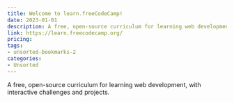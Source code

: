 ```yaml
---
title: Welcome to learn.freeCodeCamp!
date: 2023-01-01
description: A free, open-source curriculum for learning web development, with interactive challenges and projects.
link: https://learn.freecodecamp.org/
pricing: 
tags: 
- unsorted-bookmarks-2 
categories: 
- Unsorted 
---
```


A free, open-source curriculum for learning web development, with interactive challenges and projects.